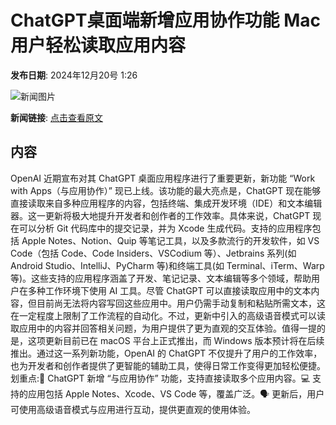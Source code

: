 # ChatGPT桌面端新增应用协作功能  Mac用户轻松读取应用内容

**发布日期**: 2024年12月20号 1:26

![新闻图片](https://pic.chinaz.com/picmap/202302112107341554_1.jpg)

**新闻链接**: [点击查看原文](https://www.aibase.com/zh/news/14130)

## 内容

OpenAI 近期宣布对其 ChatGPT 桌面应用程序进行了重要更新，新功能 “Work with Apps（与应用协作）” 现已上线。该功能的最大亮点是，ChatGPT 现在能够直接读取来自多种应用程序的内容，包括终端、集成开发环境（IDE）和文本编辑器。这一更新将极大地提升开发者和创作者的工作效率。具体来说，ChatGPT 现在可以分析 Git 代码库中的提交记录，并为 Xcode 生成代码。支持的应用程序包括 Apple Notes、Notion、Quip 等笔记工具，以及多款流行的开发软件，如 VS Code（包括 Code、Code Insiders、VSCodium 等）、Jetbrains 系列(如 Android Studio、IntelliJ、PyCharm 等)和终端工具(如 Terminal、iTerm、Warp 等)。这些支持的应用程序涵盖了开发、笔记记录、文本编辑等多个领域，帮助用户在多种工作环境下使用 AI 工具。尽管 ChatGPT 可以直接读取应用中的文本内容，但目前尚无法将内容写回这些应用中。用户仍需手动复制和粘贴所需文本，这在一定程度上限制了工作流程的自动化。不过，更新中引入的高级语音模式可以读取应用中的内容并回答相关问题，为用户提供了更为直观的交互体验。值得一提的是，这项更新目前已在 macOS 平台上正式推出，而 Windows 版本预计将在后续推出。通过这一系列新功能，OpenAI 的 ChatGPT 不仅提升了用户的工作效率，也为开发者和创作者提供了更智能的辅助工具，使得日常工作变得更加轻松便捷。划重点:🌟 ChatGPT 新增 “与应用协作” 功能，支持直接读取多个应用内容。💻 支持的应用包括 Apple Notes、Xcode、VS Code 等，覆盖广泛。🗣️ 更新后，用户可使用高级语音模式与应用进行互动，提供更直观的使用体验。
